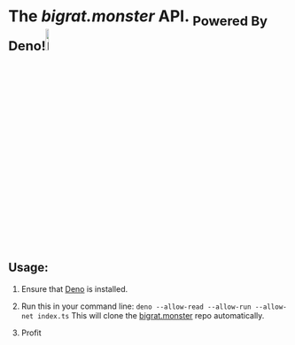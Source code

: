 # The _bigrat.monster_ API. <sub>Powered By Deno!<img src="https://deno.land/images/deno_paper.png" alt="Deno Logo" width=10% /></sub>

## Usage:
1. Ensure that [Deno](https://deno.land) is installed.

2. Run this in your command line:
   `deno --allow-read --allow-run --allow-net index.ts`
   This will clone the [bigrat.monster](https://github.com/bigratmonster/bigrat.monster) repo automatically.

3. Profit


